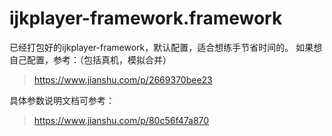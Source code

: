 # ijkplayer-framework.framework
已经打包好的ijkplayer-framework，默认配置，适合想练手节省时间的。
如果想自己配置，参考：（包括真机，模拟合并）
> https://www.jianshu.com/p/2669370bee23

具体参数说明文档可参考：
> https://www.jianshu.com/p/80c56f47a870
